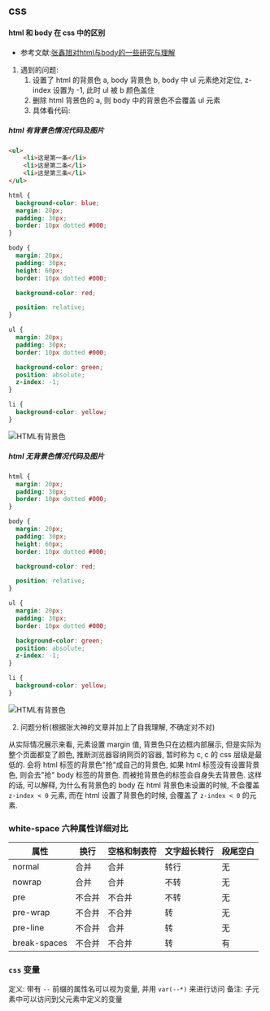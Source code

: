 ## css
#### html 和 body 在 css 中的区别
- 参考文献:[张鑫旭对html与body的一些研究与理解](https://www.zhangxinxu.com/wordpress/2009/09/%e5%af%b9html%e4%b8%8ebody%e7%9a%84%e4%b8%80%e4%ba%9b%e7%a0%94%e7%a9%b6%e4%b8%8e%e7%90%86%e8%a7%a3/)
1. 遇到的问题:
    1. 设置了 html 的背景色 a, body 背景色 b, body 中 ul 元素绝对定位, z-index 设置为 -1, 此时 ul 被 b 颜色盖住
    2. 删除 html 背景色的 a, 则 body 中的背景色不会覆盖 ul 元素
    3. 具体看代码:

##### html 有背景色情况代码及图片
```html
<ul>
    <li>这是第一条</li>
    <li>这是第二条</li>
    <li>这是第三条</li>
</ul>
```
```css
html {
  background-color: blue;
  margin: 20px;
  padding: 30px;
  border: 10px dotted #000;
}

body {
  margin: 20px;
  padding: 30px;
  height: 60px;
  border: 10px dotted #000;

  background-color: red;

  position: relative;
}

ul {
  margin: 20px;
  padding: 30px;
  border: 10px dotted #000;

  background-color: green;
  position: absolute;
  z-index: -1;
}

li {
  background-color: yellow;
}
```
![HTML有背景色](./images/css-1-1.png)
##### html 无背景色情况代码及图片
```css
html {
  margin: 20px;
  padding: 30px;
  border: 10px dotted #000;
}

body {
  margin: 20px;
  padding: 30px;
  height: 60px;
  border: 10px dotted #000;

  background-color: red;

  position: relative;
}

ul {
  margin: 20px;
  padding: 30px;
  border: 10px dotted #000;

  background-color: green;
  position: absolute;
  z-index: -1;
}

li {
  background-color: yellow;
}
```
![HTML有背景色](./images/css-1-2.png)

2. 问题分析(根据张大神的文章并加上了自我理解, 不确定对不对)

从实际情况展示来看, 元素设置 margin 值, 背景色只在边框内部展示, 但是实际为整个页面都变了颜色, 推断浏览器容纳网页的容器, 暂时称为 c, c 的 css 层级是最低的. 会将 html 标签的背景色"抢"成自己的背景色, 如果 html 标签没有设置背景色, 则会去"抢" body 标签的背景色. 而被抢背景色的标签会自身失去背景色. 这样的话, 可以解释, 为什么有背景色的 body 在 html 背景色未设置的时候, 不会覆盖 `z-index < 0` 元素, 而在 html 设置了背景色的时候, 会覆盖了 `z-index < 0` 的元素.

### white-space 六种属性详细对比
| 属性         | 换行   | 空格和制表符 | 文字超长转行 | 段尾空白 |
| ------------ | ------ | ------------ | ------------ | -------- |
| normal       | 合并   | 合并         | 转行         | 无       |
| nowrap       | 合并   | 合并         | 不转         | 无       |
| pre          | 不合并 | 不合并       | 不转         | 无       |
| pre-wrap     | 不合并 | 不合并       | 转           | 无       |
| pre-line     | 不合并 | 合并         | 转           | 无       |
| break-spaces | 不合并 | 不合并       | 转           | 有       |

### `css` 变量
定义: 带有 `--` 前缀的属性名可以视为变量, 并用 `var(--*)` 来进行访问
备注: 子元素中可以访问到父元素中定义的变量